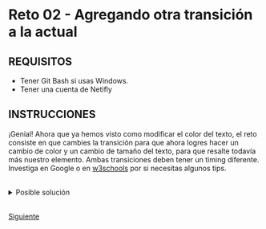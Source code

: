 # Reto 02 - Agregando otra transición a la actual

## REQUISITOS
- Tener Git Bash si usas Windows.
- Tener una cuenta de Netifly

## INSTRUCCIONES

¡Genial! Ahora que ya hemos visto como modificar el color del texto, el reto consiste en que cambies la transición para que ahora logres hacer un cambio de color y un cambio de tamaño del texto, para que resalte todavía más nuestro elemento. Ambas transiciones deben tener un timing diferente. Investiga en Google o en [w3schools](https://www.w3schools.com/css/css3_transitions.asp) por si necesitas algunos tips.

<br/>

<details>
  <summary>Posible solución</summary>

  <br/>

La solución consiste en agregar a la propiedad `transition` la propiedad que necesitamos modificar. 

Vamos a agregar esas propiedades extra en nuestro código:

```css
  .feature__title {
    margin-top: 50px;
    font-weight: 500;
    font-size: 24px;
    font-family: 'Open Sans',sans-serif;
    margin-bottom: 35px;
    text-decoration: none;
    text-shadow: #025157 1px 1px 2px;
    transition: color .3s ease-in-out;

    &:hover {
      color:#67b54b;
    }
  }
```

::Pro-tip ¿Puedes agregar más transiciones en una sola línea? Intenta hacerlo con más propiedades en la línea de `transition`, pero puedes usar `transition: all ...` si el intervalo de tiempo es el mismo para todas las transiciones.

<br/>
</details>

<br/>

[Siguiente](../reto-03)